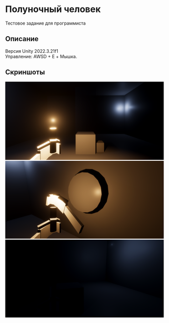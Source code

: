 # Полуночный человек  
Тестовое задание для программиста  
## Описание  
Версия Unity 2022.3.21f1  
Управление: AWSD + E + Мышка.
## Скриншоты  
![Текст с описанием картинки](img_readme/img_1.png)  
![Текст с описанием картинки](img_readme/img_2.png)  
![Текст с описанием картинки](img_readme/img_3.png)  